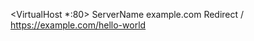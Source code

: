 <VirtualHost *:80>
    ServerName example.com
    Redirect / https://example.com/hello-world
</VirtualHost>
